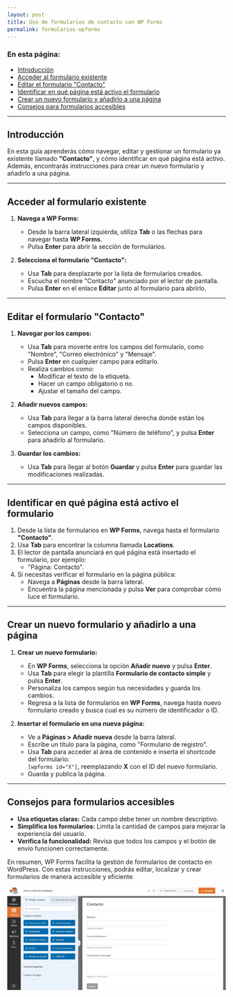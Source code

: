 ```yaml
---
layout: post
title: Uso de formularios de contacto con WP Forms
permalink: formularios-wpforms
---
```


### En esta página:

- [Introducción](#introducción)
- [Acceder al formulario existente](#acceder-al-formulario-existente)
- [Editar el formulario "Contacto"](#editar-el-formulario-contacto)
- [Identificar en qué página está activo el formulario](#identificar-en-qué-página-está-activo-el-formulario)
- [Crear un nuevo formulario y añadirlo a una página](#crear-un-nuevo-formulario-y-añadirlo-a-una-página)
- [Consejos para formularios accesibles](#consejos-para-formularios-accesibles)

---

## Introducción

En esta guía aprenderás cómo navegar, editar y gestionar un formulario ya existente llamado **"Contacto"**, y cómo identificar en qué página está activo. Además, encontrarás instrucciones para crear un nuevo formulario y añadirlo a una página.

---

## Acceder al formulario existente

1. **Navega a WP Forms:**  
   - Desde la barra lateral izquierda, utiliza **Tab** o las flechas para navegar hasta **WP Forms**.  
   - Pulsa **Enter** para abrir la sección de formularios.

2. **Selecciona el formulario "Contacto":**  
   - Usa **Tab** para desplazarte por la lista de formularios creados.  
   - Escucha el nombre "Contacto" anunciado por el lector de pantalla.  
   - Pulsa **Enter** en el enlace **Editar** junto al formulario para abrirlo.

---

## Editar el formulario "Contacto"

1. **Navegar por los campos:**  
   - Usa **Tab** para moverte entre los campos del formulario, como "Nombre", "Correo electrónico" y "Mensaje".  
   - Pulsa **Enter** en cualquier campo para editarlo.  
   - Realiza cambios como:  
     - Modificar el texto de la etiqueta.  
     - Hacer un campo obligatorio o no.  
     - Ajustar el tamaño del campo.

2. **Añadir nuevos campos:**  
   - Usa **Tab** para llegar a la barra lateral derecha donde están los campos disponibles.  
   - Selecciona un campo, como "Número de teléfono", y pulsa **Enter** para añadirlo al formulario.  

3. **Guardar los cambios:**  
   - Usa **Tab** para llegar al botón **Guardar** y pulsa **Enter** para guardar las modificaciones realizadas.

---

## Identificar en qué página está activo el formulario

1. Desde la lista de formularios en **WP Forms**, navega hasta el formulario **"Contacto"**.  
2. Usa **Tab** para encontrar la columna llamada **Locations**.  
3. El lector de pantalla anunciará en qué página está insertado el formulario, por ejemplo:  
   - "Página: Contacto".  
4. Si necesitas verificar el formulario en la página pública:  
   - Navega a **Páginas** desde la barra lateral.  
   - Encuentra la página mencionada y pulsa **Ver** para comprobar cómo luce el formulario.

---

## Crear un nuevo formulario y añadirlo a una página

1. **Crear un nuevo formulario:**  
   - En **WP Forms**, selecciona la opción **Añadir nuevo** y pulsa **Enter**.  
   - Usa **Tab** para elegir la plantilla **Formulario de contacto simple** y pulsa **Enter**.  
   - Personaliza los campos según tus necesidades y guarda los cambios.
   - Regresa a la lista de formularios en **WP Forms**, navega hasta nuevo formulario creado y busca cual es su número de identificador o ID.

2. **Insertar el formulario en una nueva página:**  
   - Ve a **Páginas > Añadir nueva** desde la barra lateral.  
   - Escribe un título para la página, como "Formulario de registro".  
   - Usa **Tab** para acceder al área de contenido e inserta el shortcode del formulario:  
     `[wpforms id="X"]`, reemplazando **X** con el ID del nuevo formulario.  
   - Guarda y publica la página.

---

## Consejos para formularios accesibles

- **Usa etiquetas claras:** Cada campo debe tener un nombre descriptivo.  
- **Simplifica los formularios:** Limita la cantidad de campos para mejorar la experiencia del usuario.  
- **Verifica la funcionalidad:** Revisa que todos los campos y el botón de envío funcionen correctamente.

En resumen, WP Forms facilita la gestión de formularios de contacto en WordPress. Con estas instrucciones, podrás editar, localizar y crear formularios de manera accesible y eficiente.

![Captura de pantalla del área de administración de WordPress donde se muestra el apartado WpForms, especificamente la sección de edición del formulario de contacto del sitio.](images/formularios-wpforms.png)
